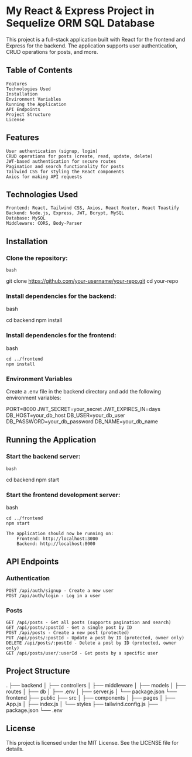 # My React & Express Project in Sequelize ORM SQL Database

This project is a full-stack application built with React for the frontend and Express for the backend. The application supports user authentication, CRUD operations for posts, and more.

## Table of Contents

    Features
    Technologies Used
    Installation
    Environment Variables
    Running the Application
    API Endpoints
    Project Structure
    License

## Features

    User authentication (signup, login)
    CRUD operations for posts (create, read, update, delete)
    JWT-based authentication for secure routes
    Pagination and search functionality for posts
    Tailwind CSS for styling the React components
    Axios for making API requests

## Technologies Used

    Frontend: React, Tailwind CSS, Axios, React Router, React Toastify
    Backend: Node.js, Express, JWT, Bcrypt, MySQL
    Database: MySQL
    Middleware: CORS, Body-Parser

## Installation

### Clone the repository:

    bash

git clone https://github.com/your-username/your-repo.git
cd your-repo

### Install dependencies for the backend:

bash

cd backend
npm install

### Install dependencies for the frontend:

bash

    cd ../frontend
    npm install

### Environment Variables

Create a .env file in the backend directory and add the following environment variables:

PORT=8000
JWT_SECRET=your_secret
JWT_EXPIRES_IN=days
DB_HOST=your_db_host
DB_USER=your_db_user
DB_PASSWORD=your_db_password
DB_NAME=your_db_name

## Running the Application

### Start the backend server:

    bash

cd backend
npm start

### Start the frontend development server:

bash

    cd ../frontend
    npm start

    The application should now be running on:
        Frontend: http://localhost:3000
        Backend: http://localhost:8000

## API Endpoints

### Authentication

    POST /api/auth/signup - Create a new user
    POST /api/auth/login - Log in a user

### Posts

    GET /api/posts - Get all posts (supports pagination and search)
    GET /api/posts/:postId - Get a single post by ID
    POST /api/posts - Create a new post (protected)
    PUT /api/posts/:postId - Update a post by ID (protected, owner only)
    DELETE /api/posts/:postId - Delete a post by ID (protected, owner only)
    GET /api/posts/user/:userId - Get posts by a specific user

## Project Structure

.
├── backend
│ ├── controllers
│ ├── middleware
│ ├── models
│ ├── routes
│ ├── db
│ ├── .env
│ ├── server.js
│ └── package.json
└── frontend
├── public
├── src
│ ├── components
│ ├── pages
│ ├── App.js
│ ├── index.js
│ └── styles
├── tailwind.config.js
├── package.json
└── .env

## License

This project is licensed under the MIT License. See the LICENSE file for details.
